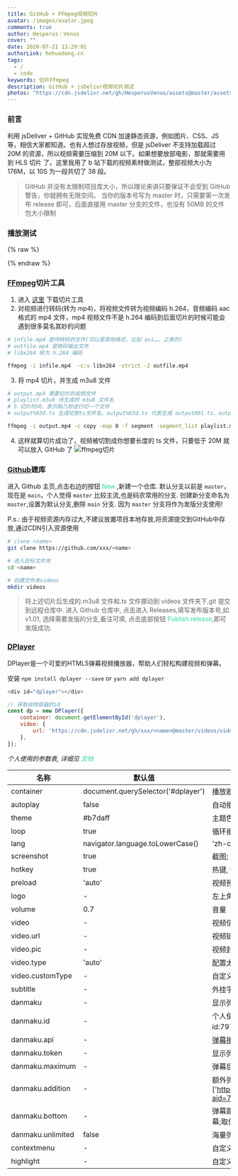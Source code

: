 ```yaml
---
title: GitHub + FFmpeg视频切片
avatar: /images/avatar.jpeg
comments: true
author: Hesperus｜Venus
cover: ""
date: 2020-07-21 13:29:01
authorLink: hehuadong.cn
tags:
  - /
  - code
keywords: 切片FFmpeg
description: GitHub + jsDelivr视频切片测试
photos: "https://cdn.jsdelivr.net/gh/HesperusVenus/assets@master/assets/images/cover/06.jpg"
---
```


### 前言

利用 jsDeliver + GitHub 实现免费 CDN 加速静态资源，例如图片、CSS、JS 等，相信大家都知道。也有人想过存放视频，但是 jsDeliver 不支持加载超过 20M 的资源，所以视频需要压缩到 20M 以下。如果想要放部电影，那就需要用到 HLS 切片 了。这里我用了 b 站下载的视频素材做测试，整部视频大小为 176M，以 10S 为一段共切了 38 段。

> GitHub 并没有太限制项目库大小，所以理论来讲只要保证不会受到 GitHub 警告，你就拥有无限空间。
> 当你的版本号写为 master 时，只需要第一次发布 release 即可，后面直接用 master 分支的文件，也没有 50MB 的文件包大小限制

### 播放测试

{% raw %}

<div id="dplayer"></div>
  <script>
    var dp = new DPlayer({
        container: document.getElementById('dplayer'),
        autoplay: false,
        theme: '#1bd1a5',
        loop: true,
        lang: 'zh-cn',
        screenshot: true,
        hotkey: true,
        preload: 'auto',
        logo: '/images/favicon.ico',
        volume: 0.7 ,
        video: {
          url: `https://cdn.jsdelivr.net/gh/HesperusVenus/assets@master/assets/video/bg_video/全体起立！为巨人最终季献上心脏吧！/video.m3u8`,
          pic: `https://cdn.jsdelivr.net/gh/HesperusVenus/assets@master/assets/video/bg_video/全体起立！为巨人最终季献上心脏吧！/pic.jpg`,
          type: 'customHls',
          customType: {
            customHls: function (video, player) {
                const hls = new Hls();
                hls.loadSource(video.src);
                hls.attachMedia(video);
            },
          },
        },
        // subtitle: {
        //   url: 'dplayer.vtt',
        //   type: 'webvtt',
        //   fontSize: '25px',
        //   bottom: '10%',
        //   color: '#b7daff',
        // },
        danmaku: {
          id: '797072183',
          api: 'https://dplayer.moerats.com/',
          // token: 'tokendemo',
          maximum: 10000000,
          addition: ['https://dplayer.moerats.com/v3/bilibili?aid=797072183&cid=236040406'],
          bottom: '15%',
          unlimited: true,
        },
        contextmenu: [
          {
              text: 'custom1',
              link: 'https://github.com/DIYgod/DPlayer',
          },
          {
              text: 'custom2',
              click: (player) => {
                  console.log(player);
              },
          },
        ],
        highlight: [
          {
            time: 20,
            text: '这是第 20 秒',
          },
          {
            time: 120,
            text: '这是 2 分钟',
          },
        ],
      });
    $(document).on('pjax:start', function () {
      console.log("dplayer","pjax")
      if (window.dplayers) {
          for (let i = 0; i < window.dplayers.length; i++) {
              window.dplayers[i].destroy();
          }
          window.dplayers = [];
      }
    });
  </script>
{% endraw %}

### [FFmpeg](https://ffmpeg.org/)切片工具

1. 进入 [这里](https://ffmpeg.org/download.html) 下载切片工具
2. 对视频进行转码(转为 mp4)，将视频文件转为视频编码 h.264，音频编码 aac 格式的 mp4 文件，mp4 视频文件不是 h.264 编码到后面切片的时候可能会遇到很多莫名其妙的问题

```bash
# infile.mp4 是待转码的文件(可以是其他格式，比如 avi…… 之类的)
# outfile.mp4 是转码输出文件
# libx264 转为 h.264 编码

ffmpeg -i infile.mp4  -c:v libx264 -strict -2 outfile.mp4
```

3. 将 mp4 切片，并生成 m3u8 文件

```bash
# output.mp4 需要切片的视频文件
# playlist.m3u8 待生成的 m3u8 文件名
# 5 切片时间，表示隔几秒进行切一个文件
# output%03d.ts 生成切割ts文件名，output%03d.ts 代表生成 output001.ts、output002.ts 这样的格式，03d 可以随意修改，占位符

ffmpeg -i output.mp4 -c copy -map 0 -f segment -segment_list playlist.m3u8 -segment_time 5 output%03d.ts
```

4. 这样就算切片成功了，视频被切割成你想要长度的 ts 文件，只要低于 20M 就可以放入 GitHub 了
   ![ffmpeg切片](https://cdn.jsdelivr.net/gh/HesperusVenus/assets@master/assets/images/_posts/tec/ffmpeg切片.png)

### [Github](https://github.com/)建库

进入 Github 主页,点击右边的按钮 <font color="#2add9c"> New </font>,新建一个仓库<name>.
默认分支以前是 `master`，现在是 `main`，个人觉得 `master` 比较主流,也是码农常用的分支.
创建新分支命名为 `master`,设置为默认分支,删除 `main` 分支. 因为 `master` 分支将作为发版分支使用!

P.s.: 由于视频资源内存过大,不建议放置项目本地存放,将资源提交到GitHub中存放,通过CDN引入资源使用

```bash
# clone <name>
git clone https://github.com/xxx/<name>

# 进入目标文件夹
cd <name>

# 创建文件夹videos
mkdir videos
```

> 将上述切片后生成的.m3u8 文件和.ts 文件挪动到 videos 文件夹下,git 提交到远程仓库中.
> 进入 Github <name> 仓库中,
> 点击进入 Releases,填写发布版本号,如 v1.01,
> 选择需要发版的分支,备注可填,
> 点击底部按钮 <font color="#2add9c">Publish release</font>,即可发版成功.

### [DPlayer](https://dplayer.diygod.dev/zh/)

DPlayer是一个可爱的HTML5弹幕视频播放器，帮助人们轻松构建视频和弹幕。

安装  `npm install dplayer --save` or `yarn add dplayer`

```javascript
<div id="dplayer"></div>

// 获取视频容器的id
const dp = new DPlayer({
    container: document.getElementById('dplayer'),
    video: {
        url: 'https://cdn.jsdelivr.net/gh/xxx/<name>@master/videos/video.m3u8',
    },
});
```
<i>个人使用的参数表, 详细见 <font color="#2add9c">文档</font></i>

<div class="table-wrapper">

| 名称 | 默认值 | 描述 |
| ---------------- | ----------------------------------- | ------------- | 
| container        | document.querySelector('#dplayer')  | 播放器容器元素  |
| autoplay         | false                               | 自动播放       |
| theme            | #b7daff                             | 主题色         |
| loop             | true                                | 循环播放       |
| lang             | navigator.language.toLowerCase()	   | 'zh-cn'       |
| screenshot       | true                                | 截图; 开启,视频和封面需允许跨域 |
| hotkey           | true                                | 热键, 快进、快退、音量、暂停播放 |
| preload          | 'auto'                              | 视频预加载      |
| logo             | -                          	       | 左上角logo,css可控制样式 |
| volume           | 0.7          	                     | 音量          |
| video            | -                                	 | 视频信息       |
| video.url        | -                                	 | 视频链接       |
| video.pic        | -                                	 | 视频封面       |
| video.type       | 'auto'                              | 配置太多,见文档 |
| video.customType | -                               	   | 自定义类型,见文档 |
| subtitle         | -                                	 | 外挂字幕,见文档 |
| danmaku          | -                                	 | 显示弹幕       |
| danmaku.id       | -                                	 | 个人使用的bilibili的播放视频的id:797072183,即弹幕的id |
| danmaku.api      | -                                	 | [弹幕接口]('https://dplayer.moerats.com/') |
| danmaku.token    | -                                	 | 显示弹幕       |
| danmaku.maximum  | -                                	 | 弹幕后端验证 token |
| danmaku.addition | -                                	 | 额外弹幕,见[#bilibili 弹幕](https://dplayer.diygod.dev/zh/guide.html#%E5%BC%B9%E5%B9%95%E6%8E%A5%E5%8F%A3) ps:['https://dplayer.moerats.com/v3/bilibili?aid=797072183&cid=236040406']|
| danmaku.bottom   | -                                	 | 弹幕距离播放器底部的距离，防止遮挡字幕;取值如'10px' '10%' |
| danmaku.unlimited| false                               | 海量弹幕       |
| contextmenu      | -                                	 | 自定义右键菜单  |
| highlight        | -                                	 | 自定义进度条提示点 |

</div>

> 
